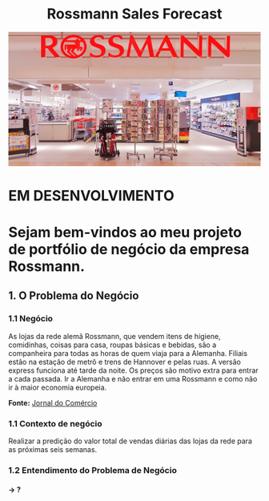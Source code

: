  <h1 align="center"> Rossmann Sales Forecast </h1>

![Getting Started](./img/rossmann_shop_foto_stralsund.jpg)

# EM DESENVOLVIMENTO

# Sejam bem-vindos ao meu projeto de portfólio de negócio da empresa Rossmann.


## 1. O Problema do Negócio

### 1.1 Negócio

As lojas da rede alemã Rossmann, que vendem itens de higiene, comidinhas, coisas para casa, roupas básicas e bebidas, são a companheira para todas as horas de quem viaja para a Alemanha. Filiais estão na estação de metrô e trens de Hannover e pelas ruas. A versão express funciona até tarde da noite. Os preços são motivo extra para entrar a cada passada. Ir a Alemanha e não entrar em uma Rossmann e como não ir à maior economia europeia.

**Fonte:** [ Jornal do Comércio ](https://www.jornaldocomercio.com/_conteudo/especiais/hannover_messe_2019/2019/04/678068-dicas-de-hannover.html)

### 1.1 Contexto de negócio

Realizar a predição do valor total de vendas diárias das lojas da rede para as próximas seis semanas.

### 1.2 Entendimento do Problema de Negócio

#### -> ?